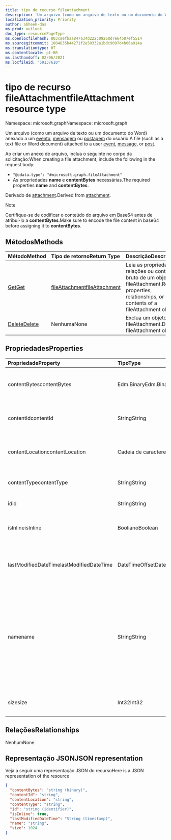 ```yaml
---
title: tipo de recurso fileAttachment
description: 'Um arquivo (como um arquivo de texto ou um documento do Word) anexado a um evento, mensagem ou postagem. O  **contentBytes** '
localization_priority: Priority
author: abheek-das
ms.prod: outlook
doc_type: resourcePageType
ms.openlocfilehash: 803caefbaa847a34d222c09260d7e64b87ef5514
ms.sourcegitcommit: 1004835b44271f2e50332a1bdc9097d4b06a914a
ms.translationtype: HT
ms.contentlocale: pt-BR
ms.lasthandoff: 02/06/2021
ms.locfileid: "50137610"
---
```

# <a name="fileattachment-resource-type"></a><span data-ttu-id="3bc59-104">tipo de recurso fileAttachment</span><span class="sxs-lookup"><span data-stu-id="3bc59-104">fileAttachment resource type</span></span>

<span data-ttu-id="3bc59-105">Namespace: microsoft.graph</span><span class="sxs-lookup"><span data-stu-id="3bc59-105">Namespace: microsoft.graph</span></span>

<span data-ttu-id="3bc59-106">Um arquivo (como um arquivo de texto ou um documento do Word) anexado a um [evento](../resources/event.md), [mensagem](../resources/message.md) ou [postagem](../resources/post.md) do usuário.</span><span class="sxs-lookup"><span data-stu-id="3bc59-106">A file (such as a text file or Word document) attached to a user [event](../resources/event.md), [message](../resources/message.md), or [post](../resources/post.md).</span></span> 

<span data-ttu-id="3bc59-107">Ao criar um anexo de arquivo, inclua o seguinte no corpo da solicitação:</span><span class="sxs-lookup"><span data-stu-id="3bc59-107">When creating a file attachment, include the following in the request body:</span></span>

* `"@odata.type": "#microsoft.graph.fileAttachment"`
* <span data-ttu-id="3bc59-108">As propriedades **name** e **contentBytes** necessárias.</span><span class="sxs-lookup"><span data-stu-id="3bc59-108">The required properties **name** and **contentBytes**.</span></span>

<span data-ttu-id="3bc59-109">Derivado de [attachment](attachment.md).</span><span class="sxs-lookup"><span data-stu-id="3bc59-109">Derived from [attachment](attachment.md).</span></span>

> [!NOTE]
> <span data-ttu-id="3bc59-110">Certifique-se de codificar o conteúdo do arquivo em Base64 antes de atribuí-lo a **contentBytes**.</span><span class="sxs-lookup"><span data-stu-id="3bc59-110">Make sure to encode the file content in base64 before assigning it to **contentBytes**.</span></span>

## <a name="methods"></a><span data-ttu-id="3bc59-111">Métodos</span><span class="sxs-lookup"><span data-stu-id="3bc59-111">Methods</span></span>

| <span data-ttu-id="3bc59-112">Método</span><span class="sxs-lookup"><span data-stu-id="3bc59-112">Method</span></span>       | <span data-ttu-id="3bc59-113">Tipo de retorno</span><span class="sxs-lookup"><span data-stu-id="3bc59-113">Return Type</span></span>  |<span data-ttu-id="3bc59-114">Descrição</span><span class="sxs-lookup"><span data-stu-id="3bc59-114">Description</span></span>|
|:---------------|:--------|:----------|
|[<span data-ttu-id="3bc59-115">Get</span><span class="sxs-lookup"><span data-stu-id="3bc59-115">Get</span></span>](../api/attachment-get.md) | [<span data-ttu-id="3bc59-116">fileAttachment</span><span class="sxs-lookup"><span data-stu-id="3bc59-116">fileAttachment</span></span>](fileattachment.md) |<span data-ttu-id="3bc59-117">Leia as propriedades, relações ou conteúdo bruto de um objeto fileAttachment.</span><span class="sxs-lookup"><span data-stu-id="3bc59-117">Read properties, relationships, or raw contents of a fileAttachment object.</span></span>|
|[<span data-ttu-id="3bc59-118">Delete</span><span class="sxs-lookup"><span data-stu-id="3bc59-118">Delete</span></span>](../api/attachment-delete.md) | <span data-ttu-id="3bc59-119">Nenhuma</span><span class="sxs-lookup"><span data-stu-id="3bc59-119">None</span></span> |<span data-ttu-id="3bc59-120">Exclua um objeto fileAttachment.</span><span class="sxs-lookup"><span data-stu-id="3bc59-120">Delete fileAttachment object.</span></span> |

## <a name="properties"></a><span data-ttu-id="3bc59-121">Propriedades</span><span class="sxs-lookup"><span data-stu-id="3bc59-121">Properties</span></span>
| <span data-ttu-id="3bc59-122">Propriedade</span><span class="sxs-lookup"><span data-stu-id="3bc59-122">Property</span></span>     | <span data-ttu-id="3bc59-123">Tipo</span><span class="sxs-lookup"><span data-stu-id="3bc59-123">Type</span></span>   |<span data-ttu-id="3bc59-124">Descrição</span><span class="sxs-lookup"><span data-stu-id="3bc59-124">Description</span></span>|
|:---------------|:--------|:----------|
|<span data-ttu-id="3bc59-125">contentBytes</span><span class="sxs-lookup"><span data-stu-id="3bc59-125">contentBytes</span></span>|<span data-ttu-id="3bc59-126">Edm.Binary</span><span class="sxs-lookup"><span data-stu-id="3bc59-126">Edm.Binary</span></span>|<span data-ttu-id="3bc59-127">O conteúdo do arquivo codificado pela base64.</span><span class="sxs-lookup"><span data-stu-id="3bc59-127">The base64-encoded contents of the file.</span></span>|
|<span data-ttu-id="3bc59-128">contentId</span><span class="sxs-lookup"><span data-stu-id="3bc59-128">contentId</span></span>|<span data-ttu-id="3bc59-129">String</span><span class="sxs-lookup"><span data-stu-id="3bc59-129">String</span></span>|<span data-ttu-id="3bc59-130">A ID do anexo no repositório do Exchange.</span><span class="sxs-lookup"><span data-stu-id="3bc59-130">The ID of the attachment in the Exchange store.</span></span>|
|<span data-ttu-id="3bc59-131">contentLocation</span><span class="sxs-lookup"><span data-stu-id="3bc59-131">contentLocation</span></span>|<span data-ttu-id="3bc59-132">Cadeia de caracteres</span><span class="sxs-lookup"><span data-stu-id="3bc59-132">String</span></span>|<span data-ttu-id="3bc59-133">Não use essa propriedade que não tem suporte.</span><span class="sxs-lookup"><span data-stu-id="3bc59-133">Do not use this property as it is not supported.</span></span>|
|<span data-ttu-id="3bc59-134">contentType</span><span class="sxs-lookup"><span data-stu-id="3bc59-134">contentType</span></span>|<span data-ttu-id="3bc59-135">String</span><span class="sxs-lookup"><span data-stu-id="3bc59-135">String</span></span>|<span data-ttu-id="3bc59-136">O tipo de conteúdo do anexo.</span><span class="sxs-lookup"><span data-stu-id="3bc59-136">The content type of the attachment.</span></span>|
|<span data-ttu-id="3bc59-137">id</span><span class="sxs-lookup"><span data-stu-id="3bc59-137">id</span></span>|<span data-ttu-id="3bc59-138">String</span><span class="sxs-lookup"><span data-stu-id="3bc59-138">String</span></span>|<span data-ttu-id="3bc59-139">A ID do anexo.</span><span class="sxs-lookup"><span data-stu-id="3bc59-139">The attachment ID.</span></span>|
|<span data-ttu-id="3bc59-140">isInline</span><span class="sxs-lookup"><span data-stu-id="3bc59-140">isInline</span></span>|<span data-ttu-id="3bc59-141">Booliano</span><span class="sxs-lookup"><span data-stu-id="3bc59-141">Boolean</span></span>|<span data-ttu-id="3bc59-142">Defina como true se este for um anexo embutido.</span><span class="sxs-lookup"><span data-stu-id="3bc59-142">Set to true if this is an inline attachment.</span></span>|
|<span data-ttu-id="3bc59-143">lastModifiedDateTime</span><span class="sxs-lookup"><span data-stu-id="3bc59-143">lastModifiedDateTime</span></span>|<span data-ttu-id="3bc59-144">DateTimeOffset</span><span class="sxs-lookup"><span data-stu-id="3bc59-144">DateTimeOffset</span></span>|<span data-ttu-id="3bc59-145">Data e hora em que o anexo foi modificado pela última vez.</span><span class="sxs-lookup"><span data-stu-id="3bc59-145">The date and time when the attachment was last modified.</span></span>|
|<span data-ttu-id="3bc59-146">name</span><span class="sxs-lookup"><span data-stu-id="3bc59-146">name</span></span>|<span data-ttu-id="3bc59-147">String</span><span class="sxs-lookup"><span data-stu-id="3bc59-147">String</span></span>|<span data-ttu-id="3bc59-148">O nome que representa o texto que é exibido abaixo do ícone que representa o anexo inserido. Não precisa ser o nome de arquivo real.</span><span class="sxs-lookup"><span data-stu-id="3bc59-148">The name representing the text that is displayed below the icon representing the embedded attachment.This does not need to be the actual file name.</span></span>|
|<span data-ttu-id="3bc59-149">size</span><span class="sxs-lookup"><span data-stu-id="3bc59-149">size</span></span>|<span data-ttu-id="3bc59-150">Int32</span><span class="sxs-lookup"><span data-stu-id="3bc59-150">Int32</span></span>|<span data-ttu-id="3bc59-151">O tamanho do anexo em bytes.</span><span class="sxs-lookup"><span data-stu-id="3bc59-151">The size in bytes of the attachment.</span></span>|

## <a name="relationships"></a><span data-ttu-id="3bc59-152">Relações</span><span class="sxs-lookup"><span data-stu-id="3bc59-152">Relationships</span></span>
<span data-ttu-id="3bc59-153">Nenhum</span><span class="sxs-lookup"><span data-stu-id="3bc59-153">None</span></span>


## <a name="json-representation"></a><span data-ttu-id="3bc59-154">Representação JSON</span><span class="sxs-lookup"><span data-stu-id="3bc59-154">JSON representation</span></span>

<span data-ttu-id="3bc59-155">Veja a seguir uma representação JSON do recurso</span><span class="sxs-lookup"><span data-stu-id="3bc59-155">Here is a JSON representation of the resource</span></span>

<!-- {
  "blockType": "resource",
  "baseType": "microsoft.graph.attachment",
  "keyProperty": "id",
  "optionalProperties": [

  ],
  "@odata.type": "microsoft.graph.fileAttachment"
}-->

```json
{
  "contentBytes": "string (binary)",
  "contentId": "string",
  "contentLocation": "string",
  "contentType": "string",
  "id": "string (identifier)",
  "isInline": true,
  "lastModifiedDateTime": "String (timestamp)",
  "name": "string",
  "size": 1024
}

```

<!-- uuid: 8fcb5dbc-d5aa-4681-8e31-b001d5168d79
2015-10-25 14:57:30 UTC -->
<!-- {
  "type": "#page.annotation",
  "description": "fileAttachment resource",
  "keywords": "",
  "section": "documentation",
  "tocPath": ""
}-->

